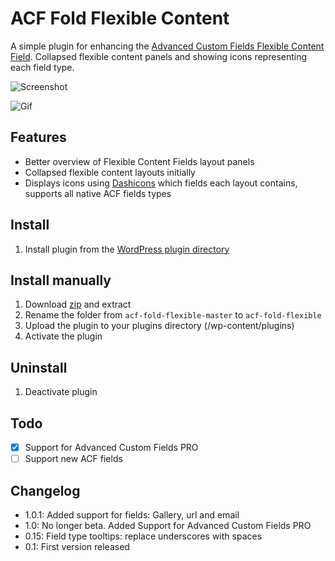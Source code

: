 # ACF Fold Flexible Content

A simple plugin for enhancing the [Advanced Custom Fields Flexible Content Field](http://www.advancedcustomfields.com/add-ons/flexible-content-field/). Collapsed flexible content panels and showing icons representing each field type.

![Screenshot](https://raw.github.com/urre/acf-fold-flexible/master/screenshot-1.png)

![Gif](https://dl.dropboxusercontent.com/u/1162759/acf-fold-flexible.gif)

## Features
+ Better overview of Flexible Content Fields layout panels
+ Collapsed flexible content layouts initially
+ Displays icons using [Dashicons](http://melchoyce.github.io/dashicons) which fields each layout contains, supports all native ACF fields types

## Install
1. Install plugin from the [WordPress plugin directory](http://wordpress.org/plugins/acf-fold-flexible-content/)

## Install manually
1. Download [zip](https://github.com/urre/acf-fold-flexible/archive/master.zip) and extract
2. Rename the folder from `acf-fold-flexible-master` to `acf-fold-flexible`
3. Upload the plugin to your plugins directory (/wp-content/plugins)
4. Activate the plugin

## Uninstall
1. Deactivate plugin

## Todo
- [x] Support for Advanced Custom Fields PRO
- [ ] Support new ACF fields

## Changelog
+ 1.0.1: Added support for fields: Gallery, url and email
+ 1.0: No longer beta. Added Support for Advanced Custom Fields PRO
+ 0.15: Field type tooltips: replace underscores with spaces
+ 0.1: First version released
